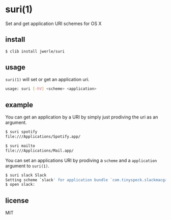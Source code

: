 suri(1)
=====

Set and get application URI schemes for OS X

## install

```sh
$ clib install jwerle/suri
```

## usage

`suri(1)` will set or get an application uri.

```sh
usage: suri [-hV] <scheme> <application>
```

## example

You can get an application by a URI by simply just prodiving the uri as
an argument.

```sh
$ suri spotify
file:///Applications/Spotify.app/
```

```sh
$ suri mailto
file:///Applications/Mail.app/
```

You can set an applications URI by prodiving a `scheme` and a
`application` argument to `suri(1)`.


```sh
$ suri slack Slack
Setting scheme `slack' for application bundle `com.tinyspeck.slackmacgap'
$ open slack:
```

## license

MIT

